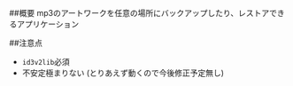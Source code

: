 ##概要
mp3のアートワークを任意の場所にバックアップしたり、レストアできるアプリケーション

##注意点
* `id3v2lib`必須
* 不安定極まりない (とりあえず動くので今後修正予定無し)